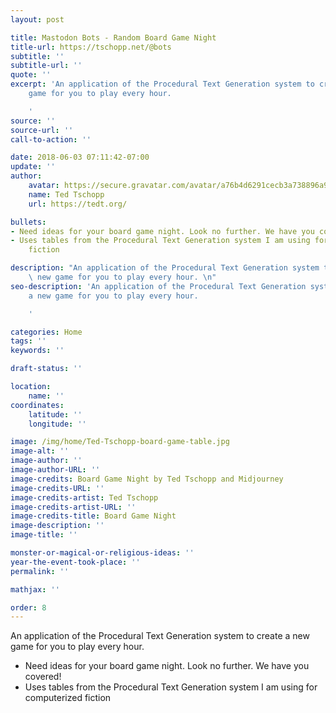 ```yaml
---
layout: post

title: Mastodon Bots - Random Board Game Night
title-url: https://tschopp.net/@bots
subtitle: ''
subtitle-url: ''
quote: ''
excerpt: 'An application of the Procedural Text Generation system to create a new
    game for you to play every hour.

    '
source: ''
source-url: ''
call-to-action: ''

date: 2018-06-03 07:11:42-07:00
update: ''
author:
    avatar: https://secure.gravatar.com/avatar/a76b4d6291cecb3a738896a971bfb903?s=512&d=mp&r=g
    name: Ted Tschopp
    url: https://tedt.org/

bullets:
- Need ideas for your board game night. Look no further. We have you covered!
- Uses tables from the Procedural Text Generation system I am using for computerized
    fiction

description: "An application of the Procedural Text Generation system to create a\
    \ new game for you to play every hour. \n"
seo-description: 'An application of the Procedural Text Generation system to create
    a new game for you to play every hour.

    '

categories: Home
tags: ''
keywords: ''

draft-status: ''

location:
    name: ''
coordinates:
    latitude: ''
    longitude: ''

image: /img/home/Ted-Tschopp-board-game-table.jpg
image-alt: ''
image-author: ''
image-author-URL: ''
image-credits: Board Game Night by Ted Tschopp and Midjourney
image-credits-URL: ''
image-credits-artist: Ted Tschopp
image-credits-artist-URL: ''
image-credits-title: Board Game Night
image-description: ''
image-title: ''

monster-or-magical-or-religious-ideas: ''
year-the-event-took-place: ''
permalink: ''

mathjax: ''

order: 8
---
```


An application of the Procedural Text Generation system to create a new game for you to play every hour.
* Need ideas for your board game night. Look no further. We have you covered!
* Uses tables from the Procedural Text Generation system I am using for computerized fiction
